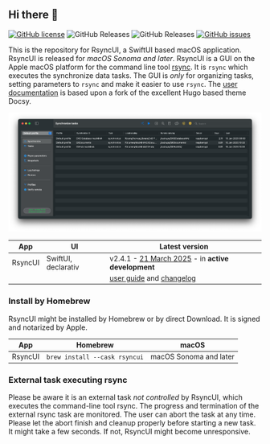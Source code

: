 ## Hi there 👋

[![GitHub license](https://img.shields.io/github/license/rsyncOSX/RsyncUI)](https://github.com/rsyncOSX/RsyncUI/blob/main/Licence.MD)
![GitHub Releases](https://img.shields.io/github/downloads/rsyncosx/RsyncUI/v2.4.1/total)
![GitHub Releases](https://img.shields.io/github/downloads/rsyncosx/RsyncUI/v2.3.9/total)
[![GitHub issues](https://img.shields.io/github/issues/rsyncOSX/RsyncUI)](https://github.com/rsyncOSX/RsyncUI/issues)

This is the repository for RsyncUI, a SwiftUI based macOS application. RsyncUI is released for *macOS Sonoma and later*.
RsyncUI is a GUI on the Apple macOS platform for the command line tool [rsync](https://github.com/WayneD/rsync). It is `rsync` which executes
the synchronize data tasks. The GUI is *only* for organizing tasks, setting parameters to `rsync` and make it easier to use `rsync`.
The [user documentation](https://github.com/rsyncOSX/mydocsy) is based upon a fork of the excellent Hugo based theme Docsy.

![](images/rsyncui.png)

| App     | UI                  | Latest version                                                                                      |
|---------|---------------------|-----------------------------------------------------------------------------------------------------|
| RsyncUI | SwiftUI, declarativ | v2.4.1 - [21 March 2025](https://github.com/rsyncOSX/RsyncUI/releases) - in **active development** |
|  |  | [user guide](https://rsyncui.netlify.app/docs/) and [changelog](https://rsyncui.netlify.app/blog/) |

### Install by Homebrew

RsyncUI might be installed by Homebrew or by direct Download. It is signed and notarized by Apple.

| App      | Homebrew | macOS |
| ----------- | ----------- |   ----------- |
| RsyncUI   | `brew install --cask rsyncui`    | macOS Sonoma and later |

### External task executing rsync

Please be aware it is an external task *not controlled* by RsyncUI, which executes the command-line tool rsync. The progress and termination of the external
rsync task are monitored. The user can abort the task at any time. Please let the abort finish and cleanup properly before starting a new task.
It might take a few seconds. If not, RsyncUI might become unresponsive.
